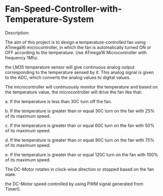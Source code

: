 # Fan-Speed-Controller-with-Temperature-System
Description:

The aim of this project is to design a temperature-controlled fan using ATmega16 microcontroller, in which the fan is automatically turned ON or OFF according to the temperature. Use ATmega16 Microcontroller with frequency 1Mhz.

the LM35 temperature sensor will give continuous analog output corresponding to the temperature sensed by it. This analog signal is given to the ADC, which converts the analog values to digital values.

The microcontroller will continuously monitor the temperature and based on the temperature value, the microcontroller will drive the fan like that:

a. If the temperature is less than 30C turn off the fan.

b. If the temperature is greater than or equal 30C turn on the fan with 25% of its maximum speed.

c. If the temperature is greater than or equal 60C turn on the fan with 50% of its maximum speed.

d. If the temperature is greater than or equal 90C turn on the fan with 75% of its maximum speed.

e. If the temperature is greater than or equal 120C turn on the fan with 100% of its maximum speed.

The DC-Motor rotates in clock-wise direction or stopped based on the fan state.

the DC-Motor speed controlled by using PWM signal generated from Timer0.
